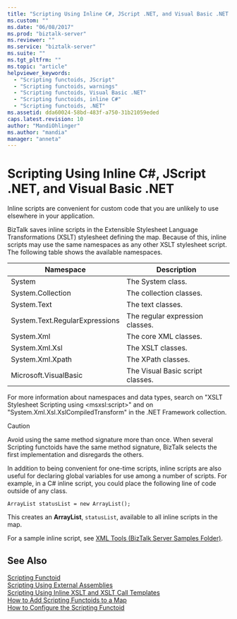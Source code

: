 ```yaml
---
title: "Scripting Using Inline C#, JScript .NET, and Visual Basic .NET | Microsoft Docs"
ms.custom: ""
ms.date: "06/08/2017"
ms.prod: "biztalk-server"
ms.reviewer: ""
ms.service: "biztalk-server"
ms.suite: ""
ms.tgt_pltfrm: ""
ms.topic: "article"
helpviewer_keywords: 
  - "Scripting functoids, JScript"
  - "Scripting functoids, warnings"
  - "Scripting functoids, Visual Basic .NET"
  - "Scripting functoids, inline C#"
  - "Scripting functoids, .NET"
ms.assetid: dda60024-58bd-483f-a750-31b21059eded
caps.latest.revision: 10
author: "MandiOhlinger"
ms.author: "mandia"
manager: "anneta"
---
```

# Scripting Using Inline C#, JScript .NET, and Visual Basic .NET
Inline scripts are convenient for custom code that you are unlikely to use elsewhere in your application.  
  
 BizTalk saves inline scripts in the Extensible Stylesheet Language Transformations (XSLT) stylesheet defining the map. Because of this, inline scripts may use the same namespaces as any other XSLT stylesheet script. The following table shows the available namespaces.  
  
|Namespace|Description|  
|---------------|-----------------|  
|System|The System class.|  
|System.Collection|The collection classes.|  
|System.Text|The text classes.|  
|System.Text.RegularExpressions|The regular expression classes.|  
|System.Xml|The core XML classes.|  
|System.Xml.Xsl|The XSLT classes.|  
|System.Xml.Xpath|The XPath classes.|  
|Microsoft.VisualBasic|The Visual Basic script classes.|  
  
 For more information about namespaces and data types, search on "XSLT Stylesheet Scripting using \<msxsl:script>" and on "System.Xml.Xsl.XslCompiledTransform" in the .NET Framework collection.  
  
> [!CAUTION]
>  Avoid using the same method signature more than once. When several Scripting functoids have the same method signature, BizTalk selects the first implementation and disregards the others.  
  
 In addition to being convenient for one-time scripts, inline scripts are also useful for declaring global variables for use among a number of scripts. For example, in a C# inline script, you could place the following line of code outside of any class.  
  
```  
ArrayList statusList = new ArrayList();  
```  
  
 This creates an **ArrayList**, `statusList`, available to all inline scripts in the map.  
  
 For a sample inline script, see [XML Tools (BizTalk Server Samples Folder)](../core/xml-tools-biztalk-server-samples-folder.md).  
  
## See Also  
 [Scripting Functoid](../core/scripting-functoid.md)   
 [Scripting Using External Assemblies](../core/scripting-using-external-assemblies.md)   
 [Scripting Using Inline XSLT and XSLT Call Templates](../core/scripting-using-inline-xslt-and-xslt-call-templates.md)   
 [How to Add Scripting Functoids to a Map](../core/how-to-add-scripting-functoids-to-a-map.md)   
 [How to Configure the Scripting Functoid](../core/how-to-configure-the-scripting-functoid.md)